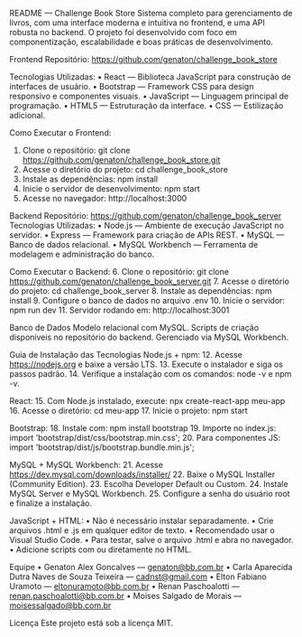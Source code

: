 README — Challenge Book Store
Sistema completo para gerenciamento de livros, com uma interface moderna e intuitiva no frontend, e uma API robusta no backend. O projeto foi desenvolvido com foco em componentização, escalabilidade e boas práticas de desenvolvimento.

Frontend
Repositório: https://github.com/genaton/challenge_book_store

Tecnologias Utilizadas:
•	React — Biblioteca JavaScript para construção de interfaces de usuário.
•	Bootstrap — Framework CSS para design responsivo e componentes visuais.
•	JavaScript — Linguagem principal de programação.
•	HTML5 — Estruturação da interface.
•	CSS — Estilização adicional.

Como Executar o Frontend:
1.	Clone o repositório: git clone https://github.com/genaton/challenge_book_store.git
2.	Acesse o diretório do projeto: cd challenge_book_store
3.	Instale as dependências: npm install
4.	Inicie o servidor de desenvolvimento: npm start
5.	Acesse no navegador: http://localhost:3000

Backend
Repositório: https://github.com/genaton/challenge_book_server
Tecnologias Utilizadas:
•	Node.js — Ambiente de execução JavaScript no servidor.
•	Express — Framework para criação de APIs REST.
•	MySQL — Banco de dados relacional.
•	MySQL Workbench — Ferramenta de modelagem e administração do banco.

Como Executar o Backend:
6.	Clone o repositório: git clone https://github.com/genaton/challenge_book_server.git
7.	Acesse o diretório do projeto: cd challenge_book_server
8.	Instale as dependências: npm install
9.	Configure o banco de dados no arquivo .env
10.	Inicie o servidor: npm run dev
11.	Servidor rodando em: http://localhost:3001

Banco de Dados
Modelo relacional com MySQL. Scripts de criação disponíveis no repositório do backend. Gerenciado via MySQL Workbench.

Guia de Instalação das Tecnologias
Node.js + npm:
12.	Acesse https://nodejs.org e baixe a versão LTS.
13.	Execute o instalador e siga os passos padrão.
14.	Verifique a instalação com os comandos: node -v e npm -v.

React:
15.	Com Node.js instalado, execute: npx create-react-app meu-app
16.	Acesse o diretório: cd meu-app
17.	Inicie o projeto: npm start

Bootstrap:
18.	Instale com: npm install bootstrap
19.	Importe no index.js: import 'bootstrap/dist/css/bootstrap.min.css';
20.	Para componentes JS: import 'bootstrap/dist/js/bootstrap.bundle.min.js';

MySQL + MySQL Workbench:
21.	Acesse https://dev.mysql.com/downloads/installer/
22.	Baixe o MySQL Installer (Community Edition).
23.	Escolha Developer Default ou Custom.
24.	Instale MySQL Server e MySQL Workbench.
25.	Configure a senha do usuário root e finalize a instalação.

JavaScript + HTML:
•	Não é necessário instalar separadamente.
•	Crie arquivos .html e .js em qualquer editor de texto.
•	Recomendado usar o Visual Studio Code.
•	Para testar, salve o arquivo .html e abra no navegador.
•	Adicione scripts com <script src="script.js"></script> ou diretamente no HTML.

Equipe
•	Genaton Alex Goncalves — genaton@bb.com.br
•	Carla Aparecida Dutra Naves de Souza Teixeira — cadnst@gmail.com
•	Elton Fabiano Uramoto — eltonuramoto@bb.com.br
•	Renan Paschoalotti — renan.paschoalotti@bb.com.br
•	Moises Salgado de Morais — moisessalgado@bb.com.br

Licença
Este projeto está sob a licença MIT.
